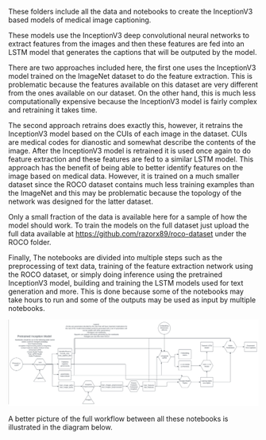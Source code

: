 These folders include all the data and notebooks to create the InceptionV3 based models of medical image captioning.

These models use the InceptionV3 deep convolutional neural networks to extract features from the images and then these features are fed into an LSTM model that generates the captions that will be outputed by the model. 

There are two approaches included here, the first one uses the InceptionV3 model trained on the ImageNet dataset to do the feature extraction. This is problematic because the features available on this dataset are very different from the ones available on our dataset. On the other hand, this is much less computationally expensive because the InceptionV3 model is fairly complex and retraining it takes time.

The second approach retrains does exactly this, however, it retrains the InceptionV3 model based on the CUIs of each image in the dataset. CUIs are medical codes for dianostic and somewhat describe the contents of the image. After the InceptionV3 model is retrained it is used once again to do feature extraction and these features are fed to a similar LSTM model. This approach has the benefit of being able to better identify features on the image based on medical data. However, it is trained on a much smaller dataset since the ROCO dataset contains much less training examples than the ImageNet and this may be problematic because the topology of the network was designed for the latter dataset.

Only a small fraction of the data is available here for a sample of how the model should work. To train the models on the full dataset just upload the full data available at https://github.com/razorx89/roco-dataset under the ROCO folder.

Finally, The notebooks are divided into multiple steps such as the preprocessing of text data, training of the feature extraction network using the ROCO dataset, or simply doing inference using the pretrained InceptionV3 model, building and training the LSTM models used for text generation and more. This is done because some of the notebooks may take hours to run and some of the outputs may be used as input by multiple notebooks.

![Alt text](Notebook_Workflow.png?raw=true "Notebook_Workflow")

A better picture of the full workflow between all these notebooks is illustrated in the diagram below.
